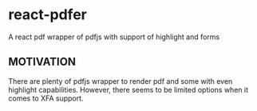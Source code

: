 # react-pdfer
A react pdf wrapper of pdfjs with support of highlight and forms

## MOTIVATION
There are plenty of pdfjs wrapper to render pdf and some with even highlight capabilities. However, there seems to be limited options when it comes to XFA support. 
